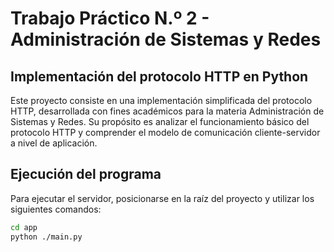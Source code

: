 # Trabajo Práctico N.º 2 - Administración de Sistemas y Redes

## Implementación del protocolo HTTP en Python

Este proyecto consiste en una implementación simplificada del protocolo HTTP, desarrollada con fines académicos para la materia Administración de Sistemas y Redes. Su propósito es analizar el funcionamiento básico del protocolo HTTP y comprender el modelo de comunicación cliente-servidor a nivel de aplicación.

## Ejecución del programa

Para ejecutar el servidor, posicionarse en la raíz del proyecto y utilizar los siguientes comandos:

```bash
cd app
python ./main.py
